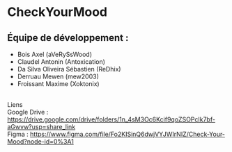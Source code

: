 # CheckYourMood

## Équipe de développement : 

- Bois Axel (aVeRySsWood)
- Claudel Antonin (Antoxication)
- Da Silva Oliveira Sébastien (ReDhix)
- Derruau Mewen (mew2003)
- Froissant Maxime (Xoktonix)

<br>Liens
<br>Google Drive : https://drive.google.com/drive/folders/1n_4sM3Oc6Kcif9qoZSOPcIk7bf-aGwvw?usp=share_link
<br>Figma : https://www.figma.com/file/Fo2KISinQ6dwjVYJWIrNIZ/Check-Your-Mood?node-id=0%3A1
